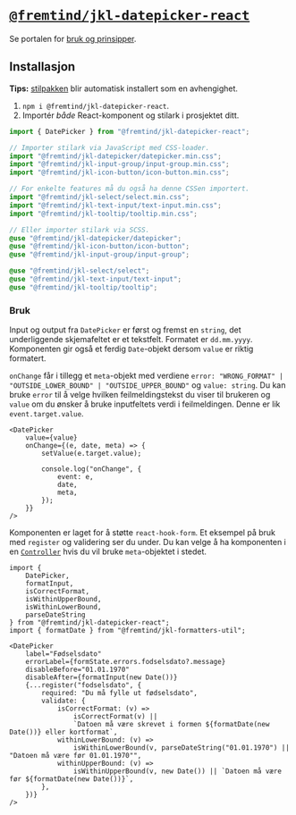 # [`@fremtind/jkl-datepicker-react`](https://jokul.fremtind.no/komponenter/datepicker)

Se portalen for [bruk og prinsipper](https://jokul.fremtind.no/komponenter/datepicker).

## Installasjon

**Tips:** [stilpakken](../datepicker/) blir automatisk installert som en avhengighet.

1. `npm i @fremtind/jkl-datepicker-react`.
2. Importér _både_ React-komponent og stilark i prosjektet ditt.

```js
import { DatePicker } from "@fremtind/jkl-datepicker-react";

// Importer stilark via JavaScript med CSS-loader.
import "@fremtind/jkl-datepicker/datepicker.min.css";
import "@fremtind/jkl-input-group/input-group.min.css";
import "@fremtind/jkl-icon-button/icon-button.min.css";

// For enkelte features må du også ha denne CSSen importert.
import "@fremtind/jkl-select/select.min.css";
import "@fremtind/jkl-text-input/text-input.min.css";
import "@fremtind/jkl-tooltip/tooltip.min.css";
```

```scss
// Eller importer stilark via SCSS.
@use "@fremtind/jkl-datepicker/datepicker";
@use "@fremtind/jkl-icon-button/icon-button";
@use "@fremtind/jkl-input-group/input-group";

@use "@fremtind/jkl-select/select";
@use "@fremtind/jkl-text-input/text-input";
@use "@fremtind/jkl-tooltip/tooltip";
```

### Bruk

Input og output fra `DatePicker` er først og fremst en `string`, det underliggende skjemafeltet er et tekstfelt. Formatet er `dd.mm.yyyy`. Komponenten gir også et ferdig `Date`-objekt dersom `value` er riktig formatert.

`onChange` får i tillegg et `meta`-objekt med verdiene `error: "WRONG_FORMAT" | "OUTSIDE_LOWER_BOUND" | "OUTSIDE_UPPER_BOUND"` og `value: string`. Du kan bruke `error` til å velge hvilken feilmeldingstekst du viser til brukeren og `value` om du ønsker å bruke inputfeltets verdi i feilmeldingen. Denne er lik `event.target.value`.

```tsx
<DatePicker
    value={value}
    onChange={(e, date, meta) => {
        setValue(e.target.value);

        console.log("onChange", {
            event: e,
            date,
            meta,
        });
    }}
/>
```

Komponenten er laget for å støtte `react-hook-form`. Et eksempel på bruk med `register` og validering ser du under. Du kan velge å ha komponenten i en [`Controller`](https://react-hook-form.com/advanced-usage#ControlledmixedwithUncontrolledComponents) hvis du vil bruke `meta`-objektet i stedet.

```tsx
import {
    DatePicker,
    formatInput,
    isCorrectFormat,
    isWithinUpperBound,
    isWithinLowerBound,
    parseDateString
} from "@fremtind/jkl-datepicker-react";
import { formatDate } from "@fremtind/jkl-formatters-util";

<DatePicker
    label="Fødselsdato"
    errorLabel={formState.errors.fodselsdato?.message}
    disableBefore="01.01.1970"
    disableAfter={formatInput(new Date())}
    {...register("fodselsdato", {
        required: "Du må fylle ut fødselsdato",
        validate: {
            isCorrectFormat: (v) =>
                isCorrectFormat(v) ||
                `Datoen må være skrevet i formen ${formatDate(new Date())} eller kortformat`,
            withinLowerBound: (v) =>
                isWithinLowerBound(v, parseDateString("01.01.1970") || "Datoen må være før 01.01.1970"",
            withinUpperBound: (v) =>
                isWithinUpperBound(v, new Date()) || `Datoen må være før ${formatDate(new Date())}`,
        },
    })}
/>
```
